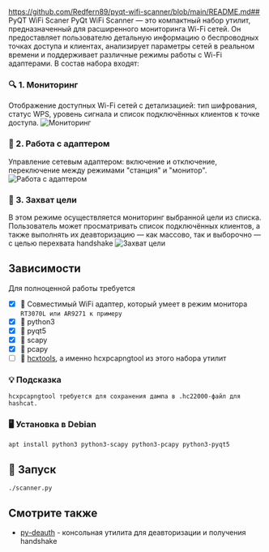 https://github.com/Redfern89/pyqt-wifi-scanner/blob/main/README.md## PyQT WiFi Scaner
PyQt WiFi Scanner — это компактный набор утилит, предназначенный для расширенного мониторинга Wi-Fi сетей. Он предоставляет пользователю детальную информацию о беспроводных точках доступа и клиентах, анализирует параметры сетей в реальном времени и поддерживает различные режимы работы с Wi-Fi адаптерами.
В состав набора входят:

### 🔍 1. Мониторинг
Отображение доступных Wi-Fi сетей с детализацией: тип шифрования, статус WPS, уровень сигнала и список подключённых клиентов к точке доступа.
![Мониторинг](https://i.ibb.co/kVrf8kpP/1.png)

### 🔌 2. Работа с адаптером
Управление сетевым адаптером: включение и отключение, переключение между режимами "станция" и "монитор".
![Работа с адаптером](https://i.ibb.co/yFtP5wH5/3.png)

### 🎯 3. Захват цели
В этом режиме осуществляется мониторинг выбранной цели из списка. Пользователь может просматривать список подключённых клиентов, а также выполнять их деавторизацию — как массово, так и выборочно — с целью перехвата handshake
![Захват цели](https://i.ibb.co/4hsMHbC/2.png)

## Зависимости

Для полноценной работы требуется
- [x] 📡 Совместимый WiFi адаптер, который умеет в режим монитора `RT3070L или AR9271 к примеру`
- [x] 🐍 python3
- [x] 🎨 pyqt5
- [x] 🔧 scapy
- [x] 🔧 pcapy
- [ ] 🔧 [hcxtools](https://github.com/ZerBea/hcxtools), а именно hcxpcapngtool из этого набора утилит

### 💡 Подсказка
```
hcxpcapngtool требуется для сохранения дампа в .hc22000-файл для hashcat.
```

### 🖥️ Установка в **Debian**
```bash
apt install python3 python3-scapy python3-pcapy python3-pyqt5
```

## 🚀 Запуск
```
./scanner.py
```
 ## Смотрите также
 - [py-deauth](https://github.com/Redfern89/py-deauth) - консольная утилита для деавторизации и получения handshake

